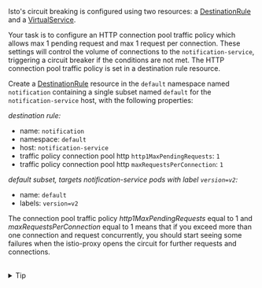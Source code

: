 Isto's circuit breaking is configured using two resources:
a [DestinationRule](https://istio.io/latest/docs/reference/config/networking/destination-rule/)
and a [VirtualService](https://istio.io/latest/docs/reference/config/networking/virtual-service/).


Your task is to configure an HTTP connection pool traffic policy which allows
max 1 pending request and max 1 request per connection.
These settings will control the volume of connections to the `notification-service`, triggering
a circuit breaker if the conditions are not met.
The HTTP connection pool traffic policy is set in a destination rule resource.


Create a [DestinationRule](https://istio.io/latest/docs/reference/config/networking/destination-rule/)
resource in the `default` namespace named `notification` containing a single subset named `default`
for the `notification-service` host, with the following properties:

*destination rule:*
* name: `notification`
* namespace: `default`
* host: `notification-service`
* traffic policy connection pool http `http1MaxPendingRequests`: `1`
* traffic policy connection pool http `maxRequestsPerConnection`: `1`

*default subset, targets notification-service pods with label `version=v2`:*
* name: `default`
* labels: `version=v2`

The connection pool traffic policy *http1MaxPendingRequests* equal to 1 and *maxRequestsPerConnection* equal to 1
means that if you exceed more than one connection and request concurrently,
you should start seeing some failures when the istio-proxy opens the circuit for
further requests and connections.

<br>
<details><summary>Tip</summary>

```plain
apiVersion: networking.istio.io/v1beta1
kind: DestinationRule
metadata:
 name: notification
spec:
  host: // TODO
  trafficPolicy:
    connectionPool:
      http:
        http1MaxPendingRequests: // TODO
        maxRequestsPerConnection: // TODO
  subsets:
  - name: default
    labels:
      version: v2
```{{copy}}
</details>

<br>
<details><summary>Solution</summary>

```plain
apiVersion: networking.istio.io/v1beta1
kind: DestinationRule
metadata:
 name: notification
spec:
  host: notification-service
  trafficPolicy:
    connectionPool:
      http:
        http1MaxPendingRequests: 1
        maxRequestsPerConnection: 1
  subsets:
  - name: default
    labels:
      version: v2
```{{copy}}
</details>
